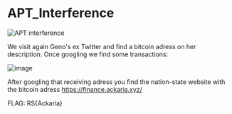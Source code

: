 # APT_Interference

![APT interference](https://user-images.githubusercontent.com/29373869/114357190-5d0df800-9b69-11eb-89db-07f096ce5cbf.png)

We visit again Geno's ex Twitter and find a bitcoin adress on her description.
Once googling we find some transactions:

![image](https://user-images.githubusercontent.com/29373869/114357374-93e40e00-9b69-11eb-858f-834de30d72b6.png)

After googling that receiving adress you find the nation-state website with the bitcoin adress
https://finance.ackaria.xyz/


FLAG: RS{Ackaria}
